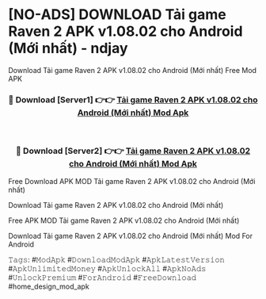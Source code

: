 # [NO-ADS] DOWNLOAD Tải game Raven 2 APK v1.08.02 cho Android (Mới nhất) - ndjay
Download Tải game Raven 2 APK v1.08.02 cho Android (Mới nhất) Free Mod APK

<div align="center">
<h3>🔴 Download [Server1] 👉👉 <a href="https://apk-comot.site?title=Tải_game_Raven_2_APK_v1.08.02_cho_Android_(Mới_nhất)">Tải game Raven 2 APK v1.08.02 cho Android (Mới nhất) Mod Apk</a></h3><br>

<h3>🔴 Download [Server2] 👉👉 <a href="https://apk-comot.site?title=Tải_game_Raven_2_APK_v1.08.02_cho_Android_(Mới_nhất)">Tải game Raven 2 APK v1.08.02 cho Android (Mới nhất) Mod Apk</a></h3>
</div>


Free Download APK MOD Tải game Raven 2 APK v1.08.02 cho Android (Mới nhất)

Download Tải game Raven 2 APK v1.08.02 cho Android (Mới nhất) 

Free APK MOD Tải game Raven 2 APK v1.08.02 cho Android (Mới nhất) 

Download Tải game Raven 2 APK v1.08.02 cho Android (Mới nhất) Mod For Android

𝚃𝚊𝚐𝚜: #𝙼𝚘𝚍𝙰𝚙𝚔 #𝙳𝚘𝚠𝚗𝚕𝚘𝚊𝚍𝙼𝚘𝚍𝙰𝚙𝚔 #𝙰𝚙𝚔𝙻𝚊𝚝𝚎𝚜𝚝𝚅𝚎𝚛𝚜𝚒𝚘𝚗 #𝙰𝚙𝚔𝚄𝚗𝚕𝚒𝚖𝚒𝚝𝚎𝚍𝙼𝚘𝚗𝚎𝚢 #𝙰𝚙𝚔𝚄𝚗𝚕𝚘𝚌𝚔𝙰𝚕𝚕 #𝙰𝚙𝚔𝙽𝚘𝙰𝚍𝚜 #𝚄𝚗𝚕𝚘𝚌𝚔𝙿𝚛𝚎𝚖𝚒𝚞𝚖 #𝙵𝚘𝚛𝙰𝚗𝚍𝚛𝚘𝚒𝚍 #𝙵𝚛𝚎𝚎𝙳𝚘𝚠𝚗𝚕𝚘𝚊𝚍 #home_design_mod_apk